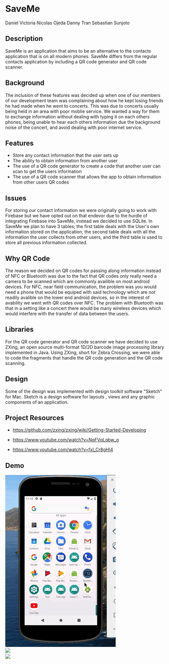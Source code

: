 # SaveMe
Daniel Victoria
Nicolas Ojeda
Danny Tran
Sebastian Sunjoto

## Description
SaveMe is an application that aims to be an alternative to the contacts application that is on all modern phones. SaveMe differs from the regular contacts application by including a QR code generator and QR code scanner. 

## Background
The inclusion of these features was decided up when one of our members of our development team was complaining about how he kept losing friends he had made when he went to concerts. This was due to concerts usually being held in an area with poor moblie service. We wanted a way for them to exchange information without dealing with typing it on each others phones, being unable to hear each others information due the background noise of the concert, and avoid dealing with poor internet service.

## Features     
*  Store any contact information that the user sets up
*  The ability to obtain information from another user
*  The use of a QR code generator to create a code that another user can scan to get the users information
*  The use of a QR code scanner that allows the app to obtain information from other users QR codes

## Issues
For storing our contact information we were originally going to work with Firebase but we have opted out on that endevor due to the hurdle of integrating Firebase into SaveMe, instead we decided to use SQLite. In SaveMe we plan to have 3 tables; the first table deals with the User's own information stored on the application, the second table deals with all the information the user collects from other users, and the third table is used to store all previous information collected.  

## Why QR Code
The reason we decided on QR codes for passing along information instead of NFC or Bluetooth was due to the fact that QR codes only really need a camera to be scanned which are commonly availible on most android devices. For NFC, near field communication, the problem was you would need a phone that would be equiped with said technology which are not readily avalible on the lower end android devices, so in the interest of avability we went with QR codes over NFC. The problem with Bluetooth was that in a setting like a concert there would be many wireless devices which would interfere with the transfer of data between the users. 

## Libraries
For the QR code generator and QR code scanner we have decided to use ZXing, an open source multi-format 1D/2D barcode image processing library implemented in Java. Using ZXing, short for Zebra Crossing, we were able to code the fragments that handle the QR code generation and the QR code scanning. 

## Design
Some of the design was implemented with design toolkit software "Sketch" for Mac. Sketch is a design software for layouts , views and any graphic components of an application.

## Project Resources

- https://github.com/zxing/zxing/wiki/Getting-Started-Developing

- https://www.youtube.com/watch?v=NqFVqLqbw_g

- https://www.youtube.com/watch?v=fxl_Cr8gHl4

## Demo
![](android-demo-1.gif)<br />
![](android-demo-2.gif)<br />
![](android-demo-3.gif)

